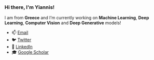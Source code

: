 ### Hi there, I'm Yiannis!

I am from **Greece** and I’m currently working on **Machine Learning**, **Deep Learning**, **Computer Vision** and **Deep Generative** models!

- 📫  [Email](johngatop@gmail.com)
- 🐦  [Twitter](https://twitter.com/JohnGatop)
- 💼  [LinkedIn](https://www.linkedin.com/in/ioannis-gatopoulos-296625126/)
- 🎓  [Google Scholar](https://scholar.google.com/citations?user=Tb0yDfkAAAAJ&hl=en)


<!--
**ioangatop/ioangatop** is a ✨ _special_ ✨ repository because its `README.md` (this file) appears on your GitHub profile.

Here are some ideas to get you started:

- 🔭 I’m currently working on ...
- 🌱 I’m currently learning ...
- 👯 I’m looking to collaborate on ...
- 🤔 I’m looking for help with ...
- 💬 Ask me about ...
- 📫 How to reach me: ...
- 😄 Pronouns: ...
- ⚡ Fun fact: ...
-->
